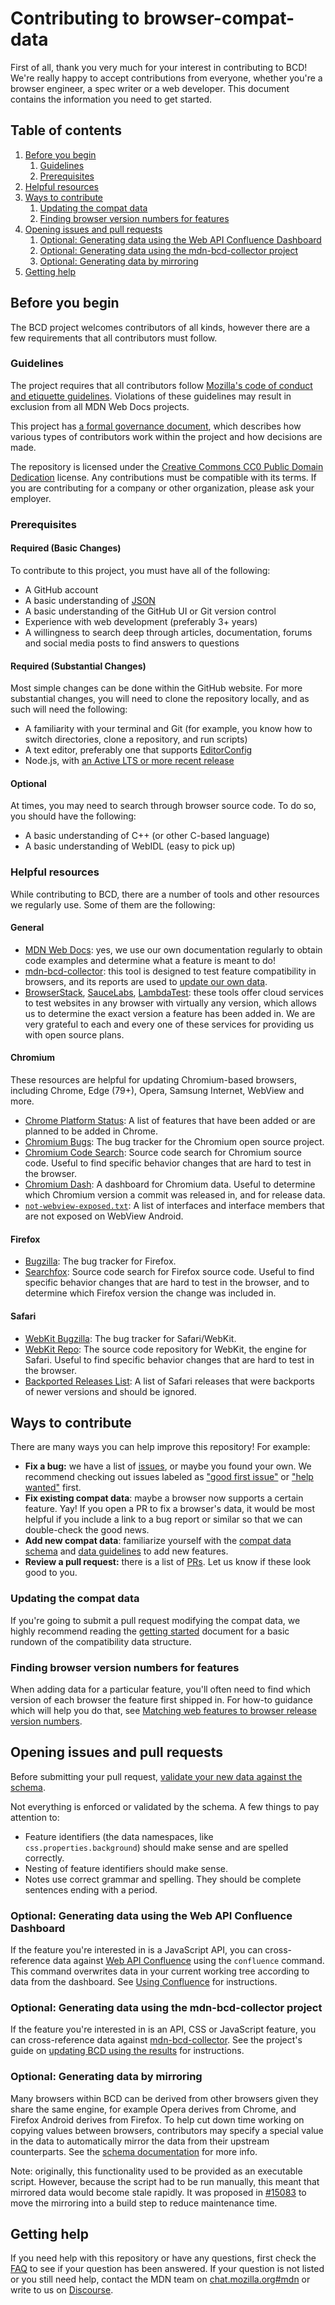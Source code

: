 # Contributing to browser-compat-data

First of all, thank you very much for your interest in contributing to BCD! We're really happy to accept contributions from everyone, whether you're a browser engineer, a spec writer or a web developer. This document contains the information you need to get started.

## Table of contents

1. [Before you begin](#before-you-begin)
   1. [Guidelines](#guidelines)
   1. [Prerequisites](#prerequisites)
1. [Helpful resources](#helpful-resources)
1. [Ways to contribute](#ways-to-contribute)
   1. [Updating the compat data](#updating-the-compat-data)
   1. [Finding browser version numbers for features](#finding-browser-version-numbers-for-features)
1. [Opening issues and pull requests](#opening-issues-and-pull-requests)
   1. [Optional: Generating data using the Web API Confluence Dashboard](#optional-generating-data-using-the-web-api-confluence-dashboard)
   1. [Optional: Generating data using the mdn-bcd-collector project](#optional-generating-data-using-the-mdn-bcd-collector-project)
   1. [Optional: Generating data by mirroring](#optional-generating-data-by-mirroring)
1. [Getting help](#getting-help)

## Before you begin

The BCD project welcomes contributors of all kinds, however there are a few requirements that all contributors must follow.

### Guidelines

The project requires that all contributors follow [Mozilla's code of conduct and etiquette guidelines](/CODE_OF_CONDUCT.md). Violations of these guidelines may result in exclusion from all MDN Web Docs projects.

This project has [a formal governance document](/GOVERNANCE.md), which describes how various types of contributors work within the project and how decisions are made.

The repository is licensed under the [Creative Commons CC0 Public Domain Dedication](/LICENSE) license. Any contributions must be compatible with its terms. If you are contributing for a company or other organization, please ask your employer.

### Prerequisites

#### Required (Basic Changes)

To contribute to this project, you must have all of the following:

- A GitHub account
- A basic understanding of [JSON](https://www.json.org/json-en.html)
- A basic understanding of the GitHub UI or Git version control
- Experience with web development (preferably 3+ years)
- A willingness to search deep through articles, documentation, forums and social media posts to find answers to questions

#### Required (Substantial Changes)

Most simple changes can be done within the GitHub website. For more substantial changes, you will need to clone the repository locally, and as such will need the following:

- A familiarity with your terminal and Git (for example, you know how to switch directories, clone a repository, and run scripts)
- A text editor, preferably one that supports [EditorConfig](https://editorconfig.org/)
- Node.js, with [an Active LTS or more recent release](https://nodejs.org/en/download/)

#### Optional

At times, you may need to search through browser source code. To do so, you should have the following:

- A basic understanding of C++ (or other C-based language)
- A basic understanding of WebIDL (easy to pick up)

### Helpful resources

While contributing to BCD, there are a number of tools and other resources we regularly use. Some of them are the following:

#### General

- [MDN Web Docs](https://developer.mozilla.org): yes, we use our own documentation regularly to obtain code examples and determine what a feature is meant to do!
- [mdn-bcd-collector](https://mdn-bcd-collector.appspot.com): this tool is designed to test feature compatibility in browsers, and its reports are used to [update our own data](#optional-generating-data-using-the-mdn-bcd-collector-project).
- [BrowserStack](https://www.browserstack.com), [SauceLabs](https://www.saucelabs.com), [LambdaTest](https://www.lambdatest.com/): these tools offer cloud services to test websites in any browser with virtually any version, which allows us to determine the exact version a feature has been added in. We are very grateful to each and every one of these services for providing us with open source plans.

#### Chromium

These resources are helpful for updating Chromium-based browsers, including Chrome, Edge (79+), Opera, Samsung Internet, WebView and more.

- [Chrome Platform Status](https://chromestatus.com/features): A list of features that have been added or are planned to be added in Chrome.
- [Chromium Bugs](https://bugs.chromium.org/p/chromium/issues/list): The bug tracker for the Chromium open source project.
- [Chromium Code Search](https://source.chromium.org/chromium): Source code search for Chromium source code. Useful to find specific behavior changes that are hard to test in the browser.
- [Chromium Dash](https://chromiumdash.appspot.com/): A dashboard for Chromium data. Useful to determine which Chromium version a commit was released in, and for release data.
- [`not-webview-exposed.txt`](https://source.chromium.org/chromium/chromium/src/+/master:android_webview/tools/system_webview_shell/test/data/webexposed/not-webview-exposed.txt): A list of interfaces and interface members that are not exposed on WebView Android.

#### Firefox

- [Bugzilla](https://bugzil.la): The bug tracker for Firefox.
- [Searchfox](https://searchfox.org/): Source code search for Firefox source code. Useful to find specific behavior changes that are hard to test in the browser, and to determine which Firefox version the change was included in.

#### Safari

- [WebKit Bugzilla](https://bugs.webkit.org/): The bug tracker for Safari/WebKit.
- [WebKit Repo](https://github.com/WebKit/WebKit): The source code repository for WebKit, the engine for Safari. Useful to find specific behavior changes that are hard to test in the browser.
- [Backported Releases List](issue-triage-checklist.md#backported-releases): A list of Safari releases that were backports of newer versions and should be ignored.

## Ways to contribute

There are many ways you can help improve this repository! For example:

- **Fix a bug:** we have a list of [issues](https://github.com/mdn/browser-compat-data/issues), or maybe you found your own. We recommend checking out issues labeled as ["good first issue"](https://github.com/mdn/browser-compat-data/issues?q=is%3Aopen+is%3Aissue+label%3A%22good+first+issue+%3A100%3A%22) or ["help wanted"](https://github.com/mdn/browser-compat-data/issues?q=is%3Aopen+is%3Aissue+label%3A%22help+wanted+%3Asos%3A%22) first.
- **Fix existing compat data**: maybe a browser now supports a certain feature. Yay! If you open a PR to fix a browser's data, it would be most helpful if you include a link to a bug report or similar so that we can double-check the good news.
- **Add new compat data**: familiarize yourself with the [compat data schema](../schemas/compat-data-schema.md) and [data guidelines](data-guidelines.md) to add new features.
- **Review a pull request:** there is a list of [PRs](https://github.com/mdn/browser-compat-data/pulls). Let us know if these look good to you.

### Updating the compat data

If you're going to submit a pull request modifying the compat data, we highly recommend reading the [getting started](getting-started.md) document for a basic rundown of the compatibility data structure.

### Finding browser version numbers for features

When adding data for a particular feature, you'll often need to find which version of each browser the feature first shipped in. For how-to guidance which will help you do that, see [Matching web features to browser release version numbers](https://developer.mozilla.org/docs/MDN/Contribute/Processes/Matching_features_to_browser_version).

## Opening issues and pull requests

Before submitting your pull request, [validate your new data against the schema](testing.md).

Not everything is enforced or validated by the schema. A few things to pay attention to:

- Feature identifiers (the data namespaces, like `css.properties.background`) should make sense and are spelled correctly.
- Nesting of feature identifiers should make sense.
- Notes use correct grammar and spelling. They should be complete sentences ending with a period.

### Optional: Generating data using the Web API Confluence Dashboard

If the feature you're interested in is a JavaScript API, you can cross-reference data against [Web API Confluence](https://web-confluence.appspot.com/) using the `confluence` command. This command overwrites data in your current working tree according to data from the dashboard. See [Using Confluence](using-confluence.md) for instructions.

### Optional: Generating data using the mdn-bcd-collector project

If the feature you're interested in is an API, CSS or JavaScript feature, you can cross-reference data against [mdn-bcd-collector](https://mdn-bcd-collector.appspot.com/). See the project's guide on [updating BCD using the results](https://github.com/foolip/mdn-bcd-collector#updating-bcd-using-the-results) for instructions.

### Optional: Generating data by mirroring

Many browsers within BCD can be derived from other browsers given they share the same engine, for example Opera derives from Chrome, and Firefox Android derives from Firefox. To help cut down time working on copying values between browsers, contributors may specify a special value in the data to automatically mirror the data from their upstream counterparts. See the [schema documentation](../schemas/compat-data-schema.md#mirroring-data) for more info.

Note: originally, this functionality used to be provided as an executable script. However, because the script had to be run manually, this meant that mirrored data would become stale rapidly. It was proposed in [#15083](https://github.com/mdn/browser-compat-data/issues/15083) to move the mirroring into a build step to reduce maintenance time.

## Getting help

If you need help with this repository or have any questions, first check the [FAQ](faq.md) to see if your question has been answered. If your question is not listed or you still need help, contact the MDN team on [chat.mozilla.org#mdn](https://chat.mozilla.org/#/room/#mdn:mozilla.org) or write to us on [Discourse](https://discourse.mozilla-community.org/c/mdn).
